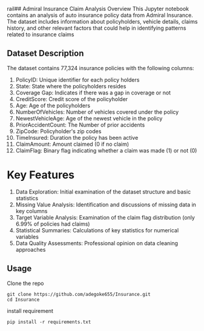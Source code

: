 rail## Admiral Insurance Claim Analysis
Overview
This Jupyter notebook contains an analysis of auto insurance policy data from Admiral Insurance. The dataset includes information about policyholders, vehicle details, claims history, and other relevant factors that could help in identifying patterns related to insurance claims

## Dataset Description
The dataset contains 77,324 insurance policies with the following columns:

1. PolicyID: Unique identifier for each policy holders
2. State: State where the policyholders resides
3. Coverage Gap: Indicates if there was a gap in coverage or not
4. CreditScore: Credit score of the policyholder 
5. Age: Age of the policyholders
6. NumberOfVehicles: Number of vehicles covered under the policy
7. NewestVehicleAge: Age of the newest vehicle in the policy
8. PriorAccidentCount: The Number of prior accidents
9. ZipCode: Policyholder's zip codes
10. TimeInsured: Duration the policy has been active
11. ClaimAmount: Amount claimed (0 if no claim)
12. ClaimFlag: Binary flag indicating whether a claim was made (1) or not (0)

# Key Features
1. Data Exploration: Initial examination of the dataset structure and basic statistics
2. Missing Value Analysis: Identification and discussions of missing data in key columns
3. Target Variable Analysis: Examination of the claim flag distribution (only 6.99% of policies had claims)
4. Statistical Summaries: Calculations of key statistics for numerical variables
5. Data Quality Assessments: Professional opinion on data cleaning approaches

## Usage
Clone the repo
```
git clone https://github.com/adegoke655/Insurance.git 
cd Insurance
```
install requirement
```
pip install -r requirements.txt
```
